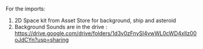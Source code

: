 For the imports:
1. 2D Space kit from Asset Store for background, ship and asteroid
2. Background Sounds are in the drive : https://drive.google.com/drive/folders/1d3v0zFnySl4vwWL0cWD4xlIz00oJdCYn?usp=sharing
